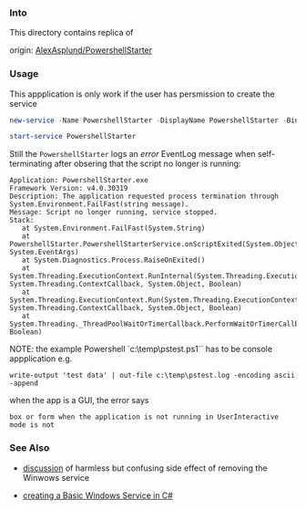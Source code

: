 ### Into
This directory contains replica of

origin: [AlexAsplund/PowershellStarter](https://github.com/AlexAsplund/PowershellStarter)

### Usage

This appplication is only work if the  user has persmission to create the service
```powershell
new-service -Name PowershellStarter -DisplayName PowershellStarter -BinaryPathName  (resolve-path PowershellStarter\bin\debug\PowershellStarter.exe) -Description "Powershellstarter service" -StartupType Automatic
```

```powershell
start-service PowershellStarter
```
Still the `PowershellStarter` logs an *error* EventLog message when self-terminating after obsering that the script no longer is running:
```text
Application: PowershellStarter.exe
Framework Version: v4.0.30319
Description: The application requested process termination through System.Environment.FailFast(string message).
Message: Script no longer running, service stopped.
Stack:
   at System.Environment.FailFast(System.String)
   at PowershellStarter.PowershellStarterService.onScriptExited(System.Object, System.EventArgs)
   at System.Diagnostics.Process.RaiseOnExited()
   at System.Threading.ExecutionContext.RunInternal(System.Threading.ExecutionContext, System.Threading.ContextCallback, System.Object, Boolean)
   at System.Threading.ExecutionContext.Run(System.Threading.ExecutionContext, System.Threading.ContextCallback, System.Object, Boolean)
   at System.Threading._ThreadPoolWaitOrTimerCallback.PerformWaitOrTimerCallback(System.Object, Boolean)
```

NOTE: the example Powershell `c:\temp\pstest.ps1`` has to be console appplication
e.g.

```posweshell
write-output 'test data' | out-file c:\temp\pstest.log -encoding ascii -append
```
when the app is a GUI,
the error says
```text
box or form when the application is not running in UserInteractive mode is not 

```
### See Also
 * [discussion](https://stackoverflow.com/questions/20561990/how-to-solve-the-specified-service-has-been-marked-for-deletion-error)
 of harmless but confusing side effect of removing the Winwows service

*  [creating a Basic Windows Service in C#](https://www.codeproject.com/Articles/14353/Creating-a-Basic-Windows-Service-in-C)

